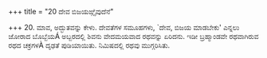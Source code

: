 +++
title = "20 ದೇವ ಬಿಜಯಙ್ಗೈವುದೆನೆ"

+++
20. ಮಾವ, ಅದ್ಭುತವನ್ನು ಕೇಳು. ದೇವತೆಗಳ ಸಮೂಹಗಳು, `ದೇವ, ಬಿಜಯ ಮಾಡಬೇಕು' ಎನ್ನಲು ಜೋರಾದ ಬೊಬ್ಬೆಯÁ ಅಬ್ಬರದಲ್ಲಿ ಶಿವನು ವೇದಮಯವಾದ ರಥವನ್ನು ಏರಿದನು. ಇಡೀ ಬ್ರಹ್ಮಾಂಡವೇ ರಥವಾಗಿರುವ ರಥದ ಚಕ್ರಗಳÀ ದೃಢತೆ ಪುಡಿಯಾಯಿತು. ನಿಮಿಷದಲ್ಲಿ ರಥವು ಮುಗ್ಗರಿಸಿತು.
